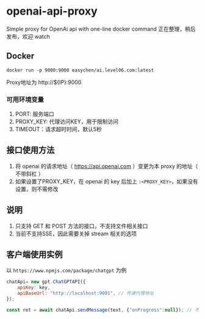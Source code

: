 # openai-api-proxy

Simple proxy for OpenAi api with one-line docker command
正在整理，稍后发布，欢迎 watch

## Docker 

```
docker run -p 9000:9000 easychen/ai.level06.com:latest
```

Proxy地址为 http://${IP}:9000

### 可用环境变量

1. PORT: 服务端口
1. PROXY_KEY: 代理访问KEY，用于限制访问
1. TIMEOUT：请求超时时间，默认5秒

## 接口使用方法

1. 将 openai 的请求地址（ https://api.openai.com ）变更为本 proxy 的地址（ 不带斜杠 ）
1. 如果设置了PROXY_KEY，在 openai 的 key 后加上 `:<PROXY_KEY>`，如果没有设置，则不需修改

## 说明 

1. 只支持 GET 和 POST 方法的接口，不支持文件相关接口
1. 当前不支持SSE，因此需要关掉 stream 相关的选项

## 客户端使用实例

以 `https://www.npmjs.com/package/chatgpt` 为例

```js
chatApi= new gpt.ChatGPTAPI({
    apiKey: key,
    apiBaseUrl: "http://localhost:9001", // 传递代理地址
});

const ret = await chatApi.sendMessage(text, {"onProgress":null}); // 不要实现 onProgress，否则会报错           
```